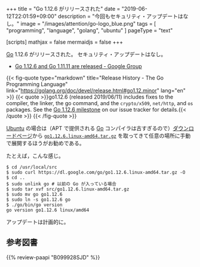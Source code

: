 +++
title = "Go 1.12.6 がリリースされた"
date =  "2019-06-12T22:01:59+09:00"
description = "今回もセキュリティ・アップデートはなし。"
image = "/images/attention/go-logo_blue.png"
tags  = [ "programming", "language", "golang", "ubuntu" ]
pageType = "text"

[scripts]
  mathjax = false
  mermaidjs = false
+++

[Go] 1.12.6 がリリースされた。
セキュリティ・アップデートはなし。

- [Go 1.12.6 and Go 1.11.11 are released - Google Group](https://groups.google.com/forum/#!topic/golang-announce/dNU0sAdX65I)

{{< fig-quote type="markdown" title="Release History - The Go Programming Language" link="https://golang.org/doc/devel/release.html#go1.12.minor" lang="en" >}}
{{< quote >}}go1.12.6 (released 2019/06/11) includes fixes to the compiler, the linker, the go command, and the `crypto/x509`, `net/http`, and `os` packages. See the [Go 1.12.6 milestone](https://github.com/golang/go/issues?q=milestone%3AGo1.12.6) on our issue tracker for details.{{< /quote >}}
{{< /fig-quote >}}

[Ubuntu] の場合は（APT で提供される [Go] コンパイラは古すぎるので）[ダウンロードページ](https://golang.org/dl/ "Downloads - The Go Programming Language")から [`go1.12.6.linux-amd64.tar.gz`](https://dl.google.com/go/go1.12.6.linux-amd64.tar.gz) を取ってきて任意の場所に手動で展開するほうがお勧めである。

たとえば，こんな感じ。

```text
$ cd /usr/local/src
$ sudo curl https://dl.google.com/go/go1.12.6.linux-amd64.tar.gz -O
$ cd ..
$ sudo unlink go # 以前の Go が入っている場合
$ sudo tar xvf src/go1.12.6.linux-amd64.tar.gz
$ sudo mv go go1.12.6
$ sudo ln -s go1.12.6 go
$ ./go/bin/go version
go version go1.12.6 linux/amd64
```

アップデートは計画的に。

[Go]: https://go.dev/
[Go 言語]: https://golang.org/ "The Go Programming Language"
[Ubuntu]: https://www.ubuntu.com/ "The leading operating system for PCs, IoT devices, servers and the cloud | Ubuntu"

## 参考図書

{{% review-paapi "B099928SJD" %}} <!-- プログラミング言語Go -->
